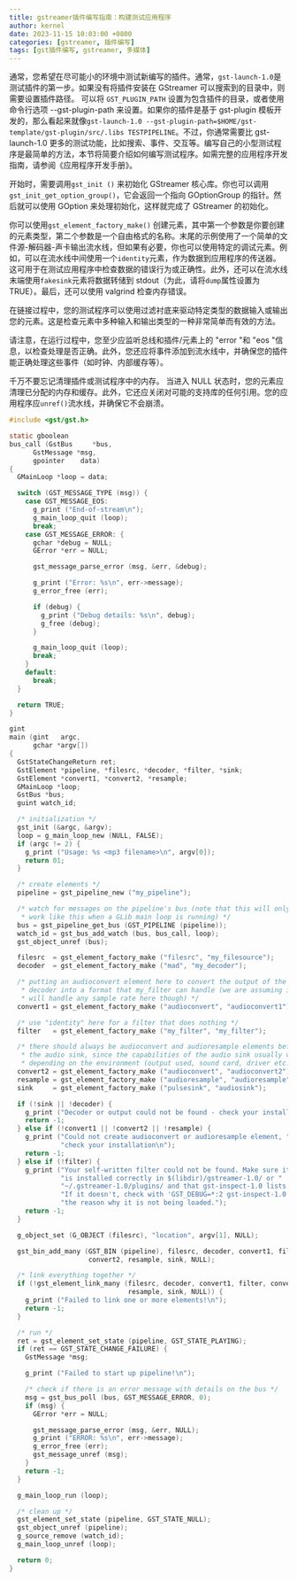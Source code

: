 ```yaml
---
title: gstreamer插件编写指南：构建测试应用程序
author: kernel
date: 2023-11-15 10:03:00 +0800
categories: [gstreamer, 插件编写]
tags: [gst插件编写, gstreamer, 多媒体]
---
```


通常，您希望在尽可能小的环境中测试新编写的插件。通常，`gst-launch-1.0`是测试插件的第一步。如果没有将插件安装在 GStreamer 可以搜索到的目录中，则需要设置插件路径。 可以将 `GST_PLUGIN_PATH` 设置为包含插件的目录，或者使用命令行选项 --gst-plugin-path 来设置。如果你的插件是基于 gst-plugin 模板开发的，那么看起来就像`gst-launch-1.0 --gst-plugin-path=$HOME/gst-template/gst-plugin/src/.libs TESTPIPELINE`。不过，你通常需要比 gst-launch-1.0 更多的测试功能，比如搜索、事件、交互等。编写自己的小型测试程序是最简单的方法，本节将简要介绍如何编写测试程序。如需完整的应用程序开发指南，请参阅《应用程序开发手册》。

开始时，需要调用`gst_init ()` 来初始化 GStreamer 核心库。你也可以调用`gst_init_get_option_group()`，它会返回一个指向 GOptionGroup 的指针。然后就可以使用 GOption 来处理初始化，这样就完成了 GStreamer 的初始化。

你可以使用`gst_element_factory_make()` 创建元素，其中第一个参数是你要创建的元素类型，第二个参数是一个自由格式的名称。末尾的示例使用了一个简单的文件源-解码器-声卡输出流水线，但如果有必要，你也可以使用特定的调试元素。例如，可以在流水线中间使用一个`identity`元素，作为数据到应用程序的传送器。这可用于在测试应用程序中检查数据的错误行为或正确性。此外，还可以在流水线末端使用`fakesink`元素将数据转储到 stdout（为此，请将`dump`属性设置为 TRUE）。最后，还可以使用 valgrind 检查内存错误。

在链接过程中，您的测试程序可以使用过滤衬底来驱动特定类型的数据输入或输出您的元素。这是检查元素中多种输入和输出类型的一种非常简单而有效的方法。

请注意，在运行过程中，您至少应监听总线和插件/元素上的 "error "和 "eos "信息，以检查处理是否正确。此外，您还应将事件添加到流水线中，并确保您的插件能正确处理这些事件（如时钟、内部缓存等）。

千万不要忘记清理插件或测试程序中的内存。 当进入 NULL 状态时，您的元素应清理已分配的内存和缓存。此外，它还应关闭对可能的支持库的任何引用。您的应用程序应`unref()`流水线，并确保它不会崩溃。

```c
#include <gst/gst.h>

static gboolean
bus_call (GstBus     *bus,
      GstMessage *msg,
      gpointer    data)
{
  GMainLoop *loop = data;

  switch (GST_MESSAGE_TYPE (msg)) {
    case GST_MESSAGE_EOS:
      g_print ("End-of-stream\n");
      g_main_loop_quit (loop);
      break;
    case GST_MESSAGE_ERROR: {
      gchar *debug = NULL;
      GError *err = NULL;

      gst_message_parse_error (msg, &err, &debug);

      g_print ("Error: %s\n", err->message);
      g_error_free (err);

      if (debug) {
        g_print ("Debug details: %s\n", debug);
        g_free (debug);
      }

      g_main_loop_quit (loop);
      break;
    }
    default:
      break;
  }

  return TRUE;
}

gint
main (gint   argc,
      gchar *argv[])
{
  GstStateChangeReturn ret;
  GstElement *pipeline, *filesrc, *decoder, *filter, *sink;
  GstElement *convert1, *convert2, *resample;
  GMainLoop *loop;
  GstBus *bus;
  guint watch_id;

  /* initialization */
  gst_init (&argc, &argv);
  loop = g_main_loop_new (NULL, FALSE);
  if (argc != 2) {
    g_print ("Usage: %s <mp3 filename>\n", argv[0]);
    return 01;
  }

  /* create elements */
  pipeline = gst_pipeline_new ("my_pipeline");

  /* watch for messages on the pipeline's bus (note that this will only
   * work like this when a GLib main loop is running) */
  bus = gst_pipeline_get_bus (GST_PIPELINE (pipeline));
  watch_id = gst_bus_add_watch (bus, bus_call, loop);
  gst_object_unref (bus);

  filesrc  = gst_element_factory_make ("filesrc", "my_filesource");
  decoder  = gst_element_factory_make ("mad", "my_decoder");

  /* putting an audioconvert element here to convert the output of the
   * decoder into a format that my_filter can handle (we are assuming it
   * will handle any sample rate here though) */
  convert1 = gst_element_factory_make ("audioconvert", "audioconvert1");

  /* use "identity" here for a filter that does nothing */
  filter   = gst_element_factory_make ("my_filter", "my_filter");

  /* there should always be audioconvert and audioresample elements before
   * the audio sink, since the capabilities of the audio sink usually vary
   * depending on the environment (output used, sound card, driver etc.) */
  convert2 = gst_element_factory_make ("audioconvert", "audioconvert2");
  resample = gst_element_factory_make ("audioresample", "audioresample");
  sink     = gst_element_factory_make ("pulsesink", "audiosink");

  if (!sink || !decoder) {
    g_print ("Decoder or output could not be found - check your install\n");
    return -1;
  } else if (!convert1 || !convert2 || !resample) {
    g_print ("Could not create audioconvert or audioresample element, "
             "check your installation\n");
    return -1;
  } else if (!filter) {
    g_print ("Your self-written filter could not be found. Make sure it "
             "is installed correctly in $(libdir)/gstreamer-1.0/ or "
             "~/.gstreamer-1.0/plugins/ and that gst-inspect-1.0 lists it. "
             "If it doesn't, check with 'GST_DEBUG=*:2 gst-inspect-1.0' for "
             "the reason why it is not being loaded.");
    return -1;
  }

  g_object_set (G_OBJECT (filesrc), "location", argv[1], NULL);

  gst_bin_add_many (GST_BIN (pipeline), filesrc, decoder, convert1, filter,
                    convert2, resample, sink, NULL);

  /* link everything together */
  if (!gst_element_link_many (filesrc, decoder, convert1, filter, convert2,
                              resample, sink, NULL)) {
    g_print ("Failed to link one or more elements!\n");
    return -1;
  }

  /* run */
  ret = gst_element_set_state (pipeline, GST_STATE_PLAYING);
  if (ret == GST_STATE_CHANGE_FAILURE) {
    GstMessage *msg;

    g_print ("Failed to start up pipeline!\n");

    /* check if there is an error message with details on the bus */
    msg = gst_bus_poll (bus, GST_MESSAGE_ERROR, 0);
    if (msg) {
      GError *err = NULL;

      gst_message_parse_error (msg, &err, NULL);
      g_print ("ERROR: %s\n", err->message);
      g_error_free (err);
      gst_message_unref (msg);
    }
    return -1;
  }

  g_main_loop_run (loop);

  /* clean up */
  gst_element_set_state (pipeline, GST_STATE_NULL);
  gst_object_unref (pipeline);
  g_source_remove (watch_id);
  g_main_loop_unref (loop);

  return 0;
}
```
